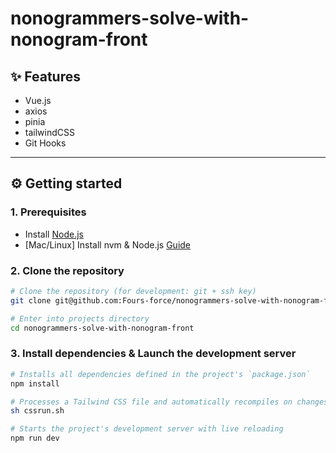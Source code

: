 # nonogrammers-solve-with-nonogram-front

## ✨ Features

- Vue.js
- axios
- pinia
- tailwindCSS
- Git Hooks

---

## ⚙️ Getting started

### 1. Prerequisites

- Install [Node.js](https://nodejs.org/en)
- [Mac/Linux] Install nvm & Node.js [Guide](https://ysheee.github.io/note/pm2/#install-nvm-nodejs)

### 2. Clone the repository

```sh
# Clone the repository (for development: git + ssh key)
git clone git@github.com:Fours-force/nonogrammers-solve-with-nonogram-front.git

# Enter into projects directory
cd nonogrammers-solve-with-nonogram-front
```

### 3. Install dependencies & Launch the development server

```sh
# Installs all dependencies defined in the project's `package.json`
npm install

# Processes a Tailwind CSS file and automatically recompiles on changes
sh cssrun.sh

# Starts the project's development server with live reloading
npm run dev
```
